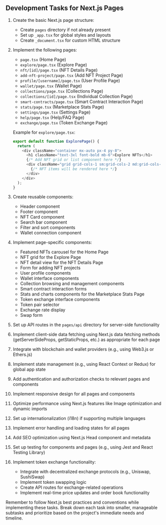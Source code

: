 ## Development Tasks for Next.js Pages

1. Create the basic Next.js page structure:
   - Create `pages` directory if not already present
   - Set up `_app.tsx` for global styles and layouts
   - Create `_document.tsx` for custom HTML structure

2. Implement the following pages:
   - `page.tsx` (Home Page)
   - `explore/page.tsx` (Explore Page)
   - `nft/[id]/page.tsx` (NFT Details Page)
   - `add-nft-project/page.tsx` (Add NFT Project Page)
   - `profile/[username]/page.tsx` (User Profile Page)
   - `wallet/page.tsx` (Wallet Page)
   - `collections/page.tsx` (Collections Page)
   - `collections/[id]/page.tsx` (Individual Collection Page)
   - `smart-contracts/page.tsx` (Smart Contract Interaction Page)
   - `stats/page.tsx` (Marketplace Stats Page)
   - `settings/page.tsx` (Settings Page)
   - `help/page.tsx` (Help/FAQ Page)
   - `exchange/page.tsx` (Token Exchange Page)

   Example for `explore/page.tsx`:

   ```typescript
   export default function ExplorePage() {
     return (
       <div className="container mx-auto px-4 py-8">
         <h1 className="text-3xl font-bold mb-6">Explore NFTs</h1>
         {/* Add NFT grid or list component here */}
         <div className="grid grid-cols-1 sm:grid-cols-2 md:grid-cols-3 lg:grid-cols-4 gap-6">
           {/* NFT items will be rendered here */}
         </div>
       </div>
     );
   }

3. Create reusable components:
   - Header component
   - Footer component
   - NFT Card component
   - Search bar component
   - Filter and sort components
   - Wallet connection component

4. Implement page-specific components:
   - Featured NFTs carousel for the Home Page
   - NFT grid for the Explore Page
   - NFT detail view for the NFT Details Page
   - Form for adding NFT projects
   - User profile components
   - Wallet interface components
   - Collection browsing and management components
   - Smart contract interaction forms
   - Stats and charts components for the Marketplace Stats Page
   - Token exchange interface components
   - Token pair selector
   - Exchange rate display
   - Swap form

5. Set up API routes in the `pages/api` directory for server-side functionality

6. Implement client-side data fetching using Next.js data fetching methods (getServerSideProps, getStaticProps, etc.) as appropriate for each page

7. Integrate with blockchain and wallet providers (e.g., using Web3.js or Ethers.js)

8. Implement state management (e.g., using React Context or Redux) for global app state

9. Add authentication and authorization checks to relevant pages and components

10. Implement responsive design for all pages and components

11. Optimize performance using Next.js features like Image optimization and dynamic imports

12. Set up internationalization (i18n) if supporting multiple languages

13. Implement error handling and loading states for all pages

14. Add SEO optimization using Next.js Head component and metadata

15. Set up testing for components and pages (e.g., using Jest and React Testing Library)

16. Implement token exchange functionality:
    - Integrate with decentralized exchange protocols (e.g., Uniswap, SushiSwap)
    - Implement token swapping logic
    - Create API routes for exchange-related operations
    - Implement real-time price updates and order book functionality

Remember to follow Next.js best practices and conventions while implementing these tasks. Break down each task into smaller, manageable subtasks and prioritize based on the project's immediate needs and timeline.